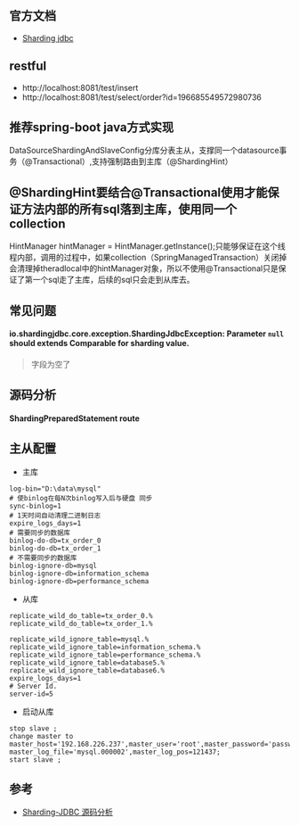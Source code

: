 ## 官方文档
* [Sharding jdbc](http://shardingjdbc.io/docs_cn/01-start/code-demo/)

## restful
* http://localhost:8081/test/insert
* http://localhost:8081/test/select/order?id=196685549572980736


## 推荐spring-boot java方式实现
 DataSourceShardingAndSlaveConfig分库分表主从，支撑同一个datasource事务（@Transactional）,支持强制路由到主库（@ShardingHint）
 
 
## @ShardingHint要结合@Transactional使用才能保证方法内部的所有sql落到主库，使用同一个collection

  HintManager hintManager = HintManager.getInstance();只能够保证在这个线程内部，调用的过程中，如果collection（SpringManagedTransaction）关闭掉会清理掉theradlocal中的hintManager对象，所以不使用@Transactional只是保证了第一个sql走了主库，后续的sql只会走到从库去。

## 常见问题
#### io.shardingjdbc.core.exception.ShardingJdbcException: Parameter `null` should extends Comparable for sharding value.
> 字段为空了


## 源码分析
#### ShardingPreparedStatement route


## 主从配置
* 主库
````$xslt
log-bin="D:\data\mysql"
# 使binlog在每N次binlog写入后与硬盘 同步
sync-binlog=1
# 1天时间自动清理二进制日志
expire_logs_days=1
# 需要同步的数据库 
binlog-do-db=tx_order_0
binlog-do-db=tx_order_1
# 不需要同步的数据库
binlog-ignore-db=mysql   
binlog-ignore-db=information_schema 
binlog-ignore-db=performance_schema
````
* 从库
````$xslt
replicate_wild_do_table=tx_order_0.%
replicate_wild_do_table=tx_order_1.%

replicate_wild_ignore_table=mysql.%
replicate_wild_ignore_table=information_schema.%
replicate_wild_ignore_table=performance_schema.%
replicate_wild_ignore_table=database5.%
replicate_wild_ignore_table=database6.%
expire_logs_days=1
# Server Id.
server-id=5
````
* 启动从库
````$xslt
stop slave ;
change master to master_host='192.168.226.237',master_user='root',master_password='password', master_log_file='mysql.000002',master_log_pos=121437;
start slave ;
````







## 参考
* [Sharding-JDBC 源码分析](https://www.iocoder.cn/categories/Sharding-JDBC/)